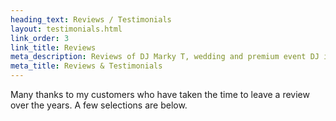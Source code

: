 ```yaml
---
heading_text: Reviews / Testimonials
layout: testimonials.html
link_order: 3
link_title: Reviews
meta_description: Reviews of DJ Marky T, wedding and premium event DJ in Essex
meta_title: Reviews & Testimonials
---
```


Many thanks to my customers who have taken the time to leave a review over the years. A few selections are below.
